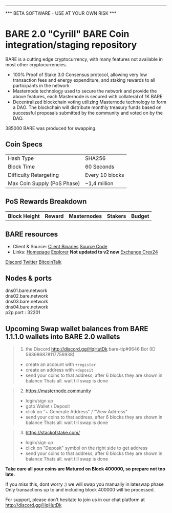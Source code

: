 -------------------------------------------------------------------------------------------------------------------------------
*** BETA SOFTWARE - USE AT YOUR OWN RISK ***

BARE 2.0 "Cyrill"
BARE Coin integration/staging repository
=====================================

BARE is a cutting edge cryptocurrency, with many features not available in most other cryptocurrencies.
- 100% Proof of Stake 3.0 Consensus protocol, allowing very low transaction fees and energy expenditure, and staking rewards to all participants in the network
- Masternode technology used to secure the network and provide the above features, each Masternode is secured
  with collateral of 1K BARE
- Decentralized blockchain voting utilizing Masternode technology to form a DAO. The blockchain will distribute monthly treasury funds based on successful proposals submitted by the community and voted on by the DAO.

385000 BARE was produced for swapping.

## Coin Specs ##
<table>
<tr><td>Hash Type</td><td>SHA256</td></tr>
<tr><td>Block Time</td><td>60 Seconds</td></tr>
<tr><td>Difficulty Retargeting</td><td>Every 10 blocks</td></tr>
<tr><td>Max Coin Supply (PoS Phase)</td><td>~1,4 million</td></tr>
</table>

## PoS Rewards Breakdown ##

<table>
<th>Block Height</th><th>Reward</th><th>Masternodes</th><th>Stakers</th><th>Budget</th>

</table>

## BARE resources ##
* Client & Source:
[Client Binaries](https://github.com/BareCrypto/BARE-coin/releases)
[Source Code](https://github.com/BareCrypto/BARE-coin)
* Links:
[Homepage](https://bare.network)
[Explorer](https://explorer.bare.network)
**Not updated to v2 now** [Exchange Crex24](https://crex24.com/exchange/BARE-BTC)

[Discord](https://discord.gg/HqHutDk)
[Twitter](https://twitter.com/bare_crypto)
[BitcoinTalk](https://bitcointalk.org/index.php?topic=5149503)

## Nodes & ports ##
dns01.bare.network<br>
dns02.bare.network<br>
dns03.bare.network<br>
dns04.bare.network<br>
p2p port : 32201

## Upcoming Swap wallet balances from BARE 1.1.1.0 wallets into BARE 2.0 wallets ##

> 1. the Discord http://discord.gg/HqHutDk bare-tip#9646 Bot (ID 563686878117756938)
> - create an account with `+register` 
> - create an address with `+deposit`
> - send your coins to that address, after 6 blocks they are shown in balance
> Thats all. wait till swap is done

> 2. https://masternode.community
> - login/sign up
> - goto Wallet / Deposit
> - click on "+ Generate Address" / "View Address"
> - send your coins to that address, after 6 blocks they are shown in balance
> Thats all. wait till swap is done

> 3. https://stackofstake.com/
> - login/sign up
> - click on "Deposit" symbol on the right side to get address
> - send your coins to that address, after 6 blocks they are shown in balance
> Thats all. wait till swap is done

**Take care all your coins are Matured on Block 400000, so prepare not too late.**

If you miss this, dont worry :) we will swap you manually in lateswap phase
Only transactions up to and including block 400000 will be processed.

For support, please don't hesitate to join us in our chat platform at http://discord.gg/HqHutDk

